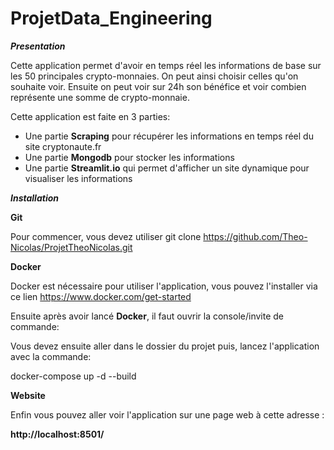 # ProjetData_Engineering

***Presentation***

Cette application permet d'avoir en temps réel les informations de base sur les 50 principales crypto-monnaies. On peut ainsi choisir celles qu'on souhaite voir. Ensuite on peut voir sur 24h son bénéfice et voir combien représente une somme de crypto-monnaie.

Cette application est faite en 3 parties:
- Une partie **Scraping** pour récupérer les informations en temps réel du site cryptonaute.fr
- Une partie **Mongodb** pour stocker les informations
- Une partie **Streamlit.io** qui permet d'afficher un site dynamique pour visualiser les informations

***Installation***

**Git**

Pour commencer, vous devez utiliser 
git clone https://github.com/Theo-Nicolas/ProjetTheoNicolas.git


**Docker**

Docker est nécessaire pour utiliser l'application,
vous pouvez l'installer via ce lien https://www.docker.com/get-started

Ensuite après avoir lancé **Docker**, il faut ouvrir la console/invite de commande:

Vous devez ensuite aller dans le dossier du projet puis,
lancez l'application avec la commande:

docker-compose up -d --build

**Website**

Enfin vous pouvez aller voir l'application sur une page web à cette adresse :

**http://localhost:8501/**



